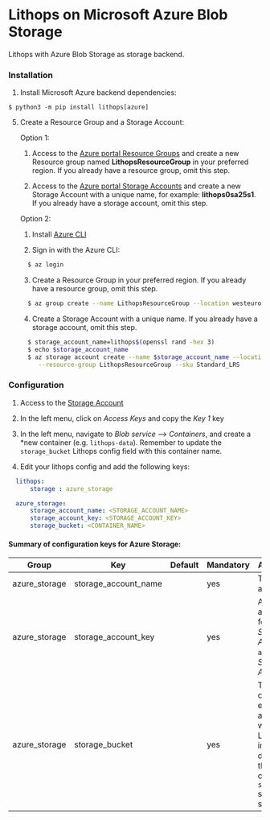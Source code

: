 # Lithops on Microsoft Azure Blob Storage

Lithops with Azure Blob Storage as storage backend.


### Installation

1. Install Microsoft Azure backend dependencies:

```
$ python3 -m pip install lithops[azure]
```

5. Create a Resource Group and a Storage Account:

   Option 1:

     1. Access to the [Azure portal Resource Groups](https://portal.azure.com/#blade/HubsExtension/BrowseResourceGroups) and create a new Resource group named **LithopsResourceGroup** in your preferred region. If you already have a resource group, omit this step.
     
     2. Access to the [Azure portal Storage Accounts](https://portal.azure.com/#blade/HubsExtension/BrowseResourceGroups) and create a new Storage Account with a unique name, for example: **lithops0sa25s1**. If you already have a storage account, omit this step.

   Option 2:
   
    1. Install [Azure CLI](https://docs.microsoft.com/en-us/cli/azure/install-azure-cli?view=azure-cli-latest)

    2. Sign in with the Azure CLI:

    ```bash
      $ az login
    ```

    3. Create a Resource Group in your preferred region. If you already have a resource group, omit this step.
    
    ```bash
      $ az group create --name LithopsResourceGroup --location westeurope
    ```
    
    4. Create a Storage Account with a unique name. If you already have a storage account, omit this step.
    
    ```bash
      $ storage_account_name=lithops$(openssl rand -hex 3)
      $ echo $storage_account_name
      $ az storage account create --name $storage_account_name --location westeurope \
         --resource-group LithopsResourceGroup --sku Standard_LRS
    ```

### Configuration

1. Access to the [Storage Account](https://portal.azure.com/#blade/HubsExtension/BrowseResource/resourceType/Microsoft.Storage%2FStorageAccounts)

2. In the left menu, click on *Access Keys* and copy the *Key 1* key

3. In the left menu, navigate to *Blob service* --> *Containers*, and create a *new container (e.g. `lithops-data`). Remember to update the `storage_bucket` Lithops config field with this container name.

1. Edit your lithops config and add the following keys:

```yaml
  lithops:
      storage : azure_storage

  azure_storage:
      storage_account_name: <STORAGE_ACCOUNT_NAME>
      storage_account_key: <STORAGE_ACCOUNT_KEY>
      storage_bucket: <CONTAINER_NAME>
```

#### Summary of configuration keys for Azure Storage:

|Group|Key|Default|Mandatory|Additional info|
|---|---|---|---|---|
|azure_storage | storage_account_name | |yes |  The storage account name |
|azure_storage | storage_account_key |  | yes |  An storage account key, found in *Storage Accounts* > `account_name` > *Settings* > *Access Keys*|
|azure_storage | storage_bucket | | yes | The name of a container that exists in you account. This will be used by Lithops for intermediate data. If set, this will overwrite the `storage_bucket` set in `lithops` section |
